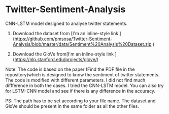 # Twitter-Sentiment-Analysis
CNN-LSTM model designed to analyse twitter statements. 

1. Download the dataset from [I'm an inline-style link ] (https://github.com/pmsosa/Twitter-Sentiment-Analysis/blob/master/data/Sentiment%20Analysis%20Dataset.zip )

2. Download the GloVe from[I'm an inline-style link ] (https://nlp.stanford.edu/projects/glove/)

Note: The code is based on the paper (Find the PDF file in the repository)which is designed to know the sentiment of twitter statements. The code is modified with different parameters. I did not find much diffference in both the cases. I tried the CNN-LSTM model. You can also try for LSTM-CNN model and see if there is any difference in the accuracy. 

PS: The path has to be set according to your file name. The dataset and GloVe should be present in the same folder as all the other files.


